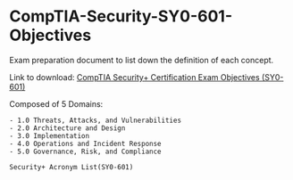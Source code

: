 # CompTIA-Security-SY0-601-Objectives
Exam preparation document to list down the definition of each concept.

Link to download:
[CompTIA Security+ Certification Exam Objectives (SY0-601)](https://www.comptia.jp/pdf/CompTIA%20Security+%20SY0-601%20Exam%20Objectives%20(3.0).pdf)


Composed of 5 Domains:

    - 1.0 Threats, Attacks, and Vulnerabilities
    - 2.0 Architecture and Design
    - 3.0 Implementation
    - 4.0 Operations and Incident Response
    - 5.0 Governance, Risk, and Compliance
    
    Security+ Acronym List(SY0-601)


